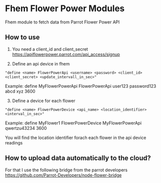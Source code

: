 # Fhem Flower Power Modules
Fhem module to fetch data from Parrot Flower Power API

## How to use

1) You need a client_id and client_secret
https://apiflowerpower.parrot.com/api_access/signup

2) Define an api device in fhem
```
"define <name> FlowerPowerApi <username> <password> <client_id> <client_secret> <update_intervall_in_sec>" 
```
Example:
define MyFlowerPowerApi FlowerPowerApi user123 password123 abcd xyz 3600

3) Define a device for each flower
```
"define <name> FlowerPowerDevice <api_name> <location_identifier> <interval_in_sec>"
```
Example:
define MyFlower1 FlowerPowerDevice MyFlowerPowerApi qwertzu43234 3600

You will find the location identifier forach each flower in the api device readings

## How to upload data automatically to the cloud?

For that I use the following bridge from the parrot developers
https://github.com/Parrot-Developers/node-flower-bridge
